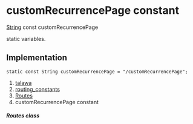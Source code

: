 
<div>

# customRecurrencePage constant

</div>


[String](https://api.flutter.dev/flutter/dart-core/String-class.html)
const customRecurrencePage



static variables.



## Implementation

``` language-dart
static const String customRecurrencePage = "/customRecurrencePage";
```







1.  [talawa](../../index.html)
2.  [routing_constants](../../constants_routing_constants/)
3.  [Routes](../../constants_routing_constants/Routes-class.html)
4.  customRecurrencePage constant

##### Routes class







